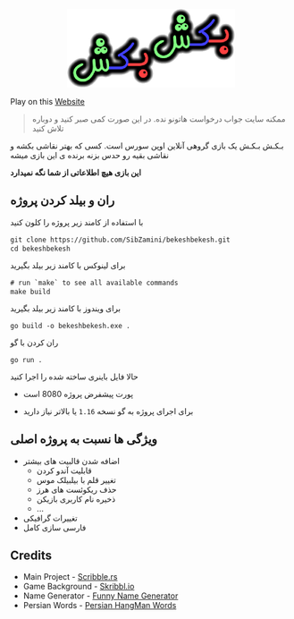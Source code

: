<p align="center">
<img src="https://raw.githubusercontent.com/SibZamini/bekeshbekesh/master/frontend/resources/BekeshBekeshLogo.png">
</p>

Play on this [Website](https://bekeshbekesh.herokuapp.com/)

> ممکنه سایت جواب درخواست هاتونو نده.
> در این صورت کمی صبر کنید و دوباره تلاش کنید 

بـکـش بـکـش یک بازی گروهی آنلاین اوپن سورس است.
کسی که بهتر نقاشی بکشه و نقاشی بقیه رو حدس بزنه برنده ی این بازی میشه

**این بازی هیچ اطلاعاتی از شما نگه نمیدارد**





## ران و بیلد کردن پروژه

با استفاده از کامند زیر پروژه را کلون کنید

```shell
git clone https://github.com/SibZamini/bekeshbekesh.git
cd bekeshbekesh
```

برای لینوکس با کامند زیر بیلد بگیرید
```shell
# run `make` to see all available commands
make build
```

برای ویندوز با کامند زیر بیلد بگیرید
```shell
go build -o bekeshbekesh.exe .
```

ران کردن با گو
```shell
go run .
```

حالا فایل باینری ساخته شده را اجرا کنید

* پورت پیشفرض پروژه 8080 است

* برای اجرای پروژه به گو نسخه `1.16` یا بالاتر نیاز دارید




## ویژگی ها نسبت به پروژه اصلی  
* اضافه شدن قالبیت های بیشتر
  * قابلیت آندو کردن
  * تغییر قلم با بیلبیلک موس
  * حذف ریکوئست های هرز
  * ذخیره نام کاربری بازیکن
  * ...
* تغییرات گرافیکی
* فارسی سازی کامل

## Credits

* Main Project - [Scribble.rs](https://github.com/scribble-rs/scribble.rs/)
* Game Background - [Skribbl.io](http://skribbl.io)
* Name Generator - [Funny Name Generator](http://github.com/Ahmadrezadl/funny-name-generator)
* Persian Words - [Persian HangMan Words](https://github.com/Ahmadrezadl/Persian-HangMan-Words)
